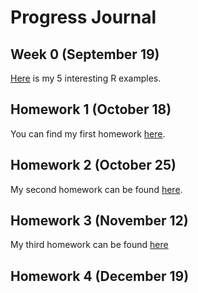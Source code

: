 
# Progress Journal

## Week 0 (September 19)

[Here](files/interesting_examples.html) is my 5 interesting R examples.

## Homework 1 (October 18)

You can find my first homework [here](files/hw1.html).

## Homework 2 (October 25)

My second homework can be found [here](files/hw2.html).

## Homework 3 (November 12)

My third homework can be found [here](files/HW3.html)

## Homework 4 (December 19)


